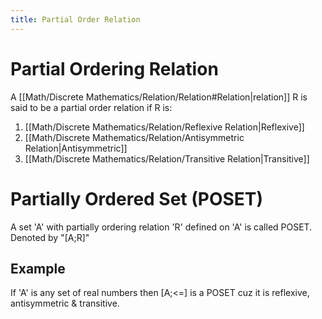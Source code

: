 ```yaml
---
title: Partial Order Relation
---
```

# Partial Ordering Relation
A [[Math/Discrete Mathematics/Relation/Relation#Relation|relation]] R is said to be a partial order relation if R is:
1. [[Math/Discrete Mathematics/Relation/Reflexive Relation|Reflexive]]
2. [[Math/Discrete Mathematics/Relation/Antisymmetric Relation|Antisymmetric]]
3. [[Math/Discrete Mathematics/Relation/Transitive Relation|Transitive]]

# Partially Ordered Set (POSET)
A set 'A' with partially ordering relation 'R' defined on 'A' is called POSET.
Denoted by "\[A;R\]" 

## Example

If 'A' is any set of real numbers then \[A;<=\] is a POSET cuz it is reflexive, antisymmetric & transitive.
